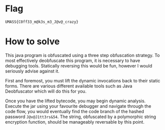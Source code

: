 # Flag

```
UMASS{C0ff33_m@k3s_m3_J@v@_crazy}
```

# How to solve

This java program is obfuscated using a three step obfuscation strategy. To most effectively deobfuscate this program, it is necessary to have debugging tools. 
Statically reversing this would be fun, however I would seriously advise against it.

First and foremost, you must lift the dynamic invocations back to their static forms. There are various different available tools such as Java Deobfuscator
which will do this for you.

Once you have the lifted bytecode, you may begin dynamic analysis. Execute the jar using your favourite debugger and navigate through the code flow, you would eventually
find the code branch of the hashed password `J@v@J1tt3rs&54`. The string, obfuscated by a polymorphic string encryption function, should be manageably reversable by this 
point.

